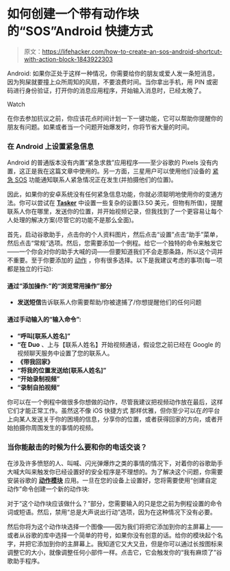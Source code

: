# 如何创建一个带有动作块的“SOS”Android 快捷方式

> 原文：<https://lifehacker.com/how-to-create-an-sos-android-shortcut-with-action-block-1843922303>

Android: 如果你正处于这样一种情况，你需要给你的朋友或爱人发一条短消息，因为狗屎就要撞上众所周知的风扇，不要浪费时间。当你拿出手机，用 PIN 或密码进行身份验证，打开你的消息应用程序，开始输入消息时，已经太晚了。

Watch

在你去参加抗议之前，你应该花点时间计划一下一键功能，它可以帮助你提醒你的朋友有问题。如果或者当一个问题开始爆发时，你将节省大量的时间。

### 在 Android 上设置紧急信息

Android 的普通版本没有内置“紧急求救”应用程序——至少谷歌的 Pixels 没有内置，这正是我在这篇文章中使用的。另一方面，三星用户可以使用他们设备的 [紧急 SOS](https://www.samsung.com/nz/support/mobile-devices/samsung-sos-smart-phone-emergency-message-guide/) 功能通知联系人紧急情况正在发生(并拍摄他们的位置)。

因此，如果你的安卓系统没有任何紧急信息功能，你就必须聪明地使用你的变通方法。你可以尝试在 [**Tasker**](https://play.google.com/store/apps/details?id=net.dinglisch.android.taskerm&hl=en_US) 中设置一些复杂的设置(3.50 美元，但物有所值)，提醒联系人你在哪里，发送你的位置，并开始视频记录，但我找到了一个更容易让每个人处理的解决方案(尽管它的功能不是那么全面)。

首先，启动谷歌助手，点击你的个人资料图片，然后点击“设置”点击“助手”菜单，然后点击“常规”选项。然后，您需要添加一个例程。给它一个独特的命令来触发它——一个你会对你的助手大喊的词——但要知道我们不会走那条路，所以这个词并不重要。至于你要添加的 [动作](https://assistant.google.com/explore/) ，你有很多选择。以下是我建议考虑的事项(每一项都是独立的行动):

#### 通过“添加操作:”的“浏览常用操作”部分

*   **发送短信**告诉联系人你需要帮助/你被逮捕了/你想提醒他们的任何问题

#### 通过手动输入的“输入命令”:

*   **“呼叫[联系人姓名]”**
*   **“在 Duo** 、上与【联系人姓名】开始视频通话，假设您之前已经在 Google 的视频聊天服务中设置了您的联系人。
*   **《带我回家》**
*   **“将我的位置发送给[联系人姓名]”**
*   **“开始录制视频”**
*   **“录制自拍视频”**

你可以在一个例程中做很多你想做的动作，尽管我建议把视频动作放在最后，这样它们才能正常工作。虽然这不像 iOS 快捷方式 那样优雅，但你至少可以在*的*平台上向某人发送关于你的困境的信息，分享你的位置，或者获得回家的方向，或者开始拍摄你周围发生的事情的视频。

### 当你能敲击的时候为什么要和你的电话交谈？

在涉及许多愤怒的人、叫喊、闪光弹爆炸之类的事情的情况下，对着你的谷歌助手大喊大叫来触发你已经设置好的安全程序是不理想的。为了解决这个问题，你需要安装谷歌的 [**动作模块**](https://play.google.com/store/apps/details?id=com.google.android.apps.accessibility.maui.actionblocks&hl=en_US) 应用。一旦在您的设备上设置好，您将需要使用“创建自定动作”命令创建一个新的动作块:

对于“这个动作块应该做什么？”部分，您需要输入的只是您之前为例程设置的命令词或短语。然后，禁用“总是大声说出行动”选项，因为在这种情况下没有必要。

然后你将为这个动作块选择一个图像——因为我们将把它添加到你的主屏幕上——或者从谷歌的库中选择一个简单的符号，如果你没有创意的话。给你的模块起个名字，并把它添加到你的主屏幕上。我知道它又大又丑，但是你可以通过长按图标来调整它的大小，就像调整任何小部件一样。点击它，它会触发你的“我有麻烦了”谷歌助手程序。